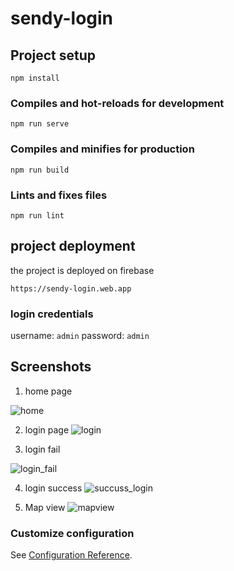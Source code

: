 # sendy-login

## Project setup
```
npm install
```

### Compiles and hot-reloads for development
```
npm run serve
```

### Compiles and minifies for production
```
npm run build
```

### Lints and fixes files
```
npm run lint
```

## project deployment 
the project is deployed on firebase
```
https://sendy-login.web.app
```


### login credentials
username: ```admin```
password: ```admin```

## Screenshots
1. home page

![home](https://user-images.githubusercontent.com/40349882/184654712-fe17c874-a0d8-4430-bab9-feea427f966f.png)

2. login page
![login](https://user-images.githubusercontent.com/40349882/184654808-f79d98b2-a7e2-4d13-b24b-6366bac4e6bf.png)

3. login fail

![login_fail](https://user-images.githubusercontent.com/40349882/184654866-2a917f7e-25cc-4f50-b91c-e80bda010395.png)

4. login success
![succuss_login](https://user-images.githubusercontent.com/40349882/184654880-7afdfdec-55d1-493d-ae99-353905d1d43e.png)

5. Map view
![mapview](https://user-images.githubusercontent.com/40349882/184654869-7b9b1380-7f93-48bc-9d32-482be507a0f0.png)



### Customize configuration
See [Configuration Reference](https://cli.vuejs.org/config/).
